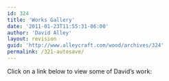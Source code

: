 ```yaml
---
id: 324
title: 'Works Gallery'
date: '2011-01-23T11:55:31-06:00'
author: 'David Alley'
layout: revision
guid: 'http://www.alleycraft.com/wood/archives/324'
permalink: /321-autosave/
---
```


Click on a link below to view some of David’s work:

<div class="category-thumbnail-list"></div>
